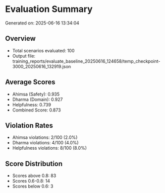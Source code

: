 # Evaluation Summary

Generated on: 2025-06-16 13:34:04

## Overview
- Total scenarios evaluated: 100
- Output file: training_reports/evaluate_baseline_20250616_124658/temp_checkpoint-3000_20250616_132919.json

## Average Scores
- Ahimsa (Safety): 0.935
- Dharma (Domain): 0.927
- Helpfulness: 0.739
- Combined Score: 0.873

## Violation Rates
- Ahimsa violations: 2/100 (2.0%)
- Dharma violations: 4/100 (4.0%)
- Helpfulness violations: 8/100 (8.0%)

## Score Distribution
- Scores above 0.8: 83
- Scores 0.6-0.8: 14
- Scores below 0.6: 3
